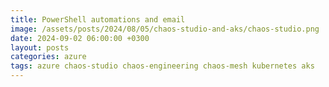 ```yaml
---
title: PowerShell automations and email
image: /assets/posts/2024/08/05/chaos-studio-and-aks/chaos-studio.png
date: 2024-09-02 06:00:00 +0300
layout: posts
categories: azure
tags: azure chaos-studio chaos-engineering chaos-mesh kubernetes aks
---
```

<!--
https://techcommunity.microsoft.com/t5/azure-communication-services/send-emails-via-smtp-relay-with-azure-communication-service/ba-p/4175396
-->